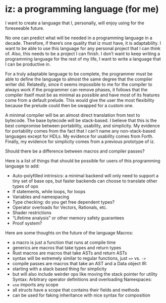 # iz: a programming language (for me)

I want to create a language that I, personally, will enjoy using for the foreseeable future.

No one can predict what will be needed in a programming language in a decade. Therefore, if there’s one quality that iz must have, it is adaptability. I want to be able to use this language for any personal project that I can think of. Also, this needs to be a project I can finish. I don’t want to keep writing a programming language for the rest of my life, I want to write a language that I can be productive in.

For a truly adaptable language to be complete, the programmer must be able to define the language to almost the same degree that the compiler writer did. Relatedly, since it seems impossible to me for the compiler to always work if the programmer can remove phases, it follows that the compiler itself must be as minimal as possible and have most of its features come from a default prelude. This would give the user the most flexibility because the prelude could then be swapped for a custom one.

A minimal compiler will be an almost direct translation from text to bytecode. The base bytecode will be stack-based. I believe that this is the best compromise between portability, usability, and simplicity. My evidence for portability comes from the fact that I can’t name any non-stack-based languages except for HDLs. My evidence for usability comes from Forth. Finally, my evidence for simplicity comes from a previous prototype of iz.

Should there be a difference between macros and compiler passes?

Here is a list of things that should be possible for users of this programming language to add:
- Auto-polyfilled intrinsics: a minimal backend will only need to support a tiny set of base ops, but faster backends can choose to translate other types of ops
- If statements, while loops, for loops
- Variables and namespacing
- Type checking: do you get free dependent types?
- Operator overloads for Vectors, Rationals, etc.
- Shader restrictions
- “Lifetime analysis” or other memory safety guarantees
- Proof system?

Here are some thoughts on the future of the language
Macros:
- a macro is just a function that runs at compile time
- generics are macros that take types and return types
- Rust macros are macros that take ASTs and return ASTs
- syntax will be extremely similar to regular functions, just `=>` vs. `->`
- compile passes are macros that take an AST and a Data object
IR:
- starting with a stack based thing for simplicity
- but will also include weirder ops like moving the stack pointer for utility
Syntax: Arbitrary operator definitions and overloading
Namespaces:
- `use` imports any scope
- all structs have a scope that contains their fields and methods
- can be used for faking inheritance with nice syntax for composition

